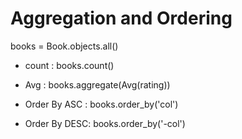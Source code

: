 # Aggregation and Ordering

books = Book.objects.all()

- count : books.count()
- Avg : books.aggregate(Avg(rating))

- Order By ASC : books.order_by('col')
- Order By DESC:  books.order_by('-col')